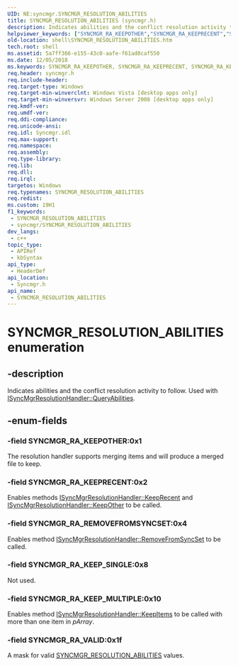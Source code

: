 ```yaml
---
UID: NE:syncmgr.SYNCMGR_RESOLUTION_ABILITIES
title: SYNCMGR_RESOLUTION_ABILITIES (syncmgr.h)
description: Indicates abilities and the conflict resolution activity to follow. Used with ISyncMgrResolutionHandler::QueryAbilities.
helpviewer_keywords: ["SYNCMGR_RA_KEEPOTHER","SYNCMGR_RA_KEEPRECENT","SYNCMGR_RA_KEEP_MULTIPLE","SYNCMGR_RA_KEEP_SINGLE","SYNCMGR_RA_REMOVEFROMSYNCSET","SYNCMGR_RA_VALID","SYNCMGR_RESOLUTION_ABILITIES","SYNCMGR_RESOLUTION_ABILITIES enumeration [Windows Shell]","_shell_SYNCMGR_RESOLUTION_ABILITIES","shell.SYNCMGR_RESOLUTION_ABILITIES","syncmgr/SYNCMGR_RA_KEEPOTHER","syncmgr/SYNCMGR_RA_KEEPRECENT","syncmgr/SYNCMGR_RA_KEEP_MULTIPLE","syncmgr/SYNCMGR_RA_KEEP_SINGLE","syncmgr/SYNCMGR_RA_REMOVEFROMSYNCSET","syncmgr/SYNCMGR_RA_VALID","syncmgr/SYNCMGR_RESOLUTION_ABILITIES"]
old-location: shell\SYNCMGR_RESOLUTION_ABILITIES.htm
tech.root: shell
ms.assetid: 5a7ff366-e155-43c0-aafe-f61ad0caf550
ms.date: 12/05/2018
ms.keywords: SYNCMGR_RA_KEEPOTHER, SYNCMGR_RA_KEEPRECENT, SYNCMGR_RA_KEEP_MULTIPLE, SYNCMGR_RA_KEEP_SINGLE, SYNCMGR_RA_REMOVEFROMSYNCSET, SYNCMGR_RA_VALID, SYNCMGR_RESOLUTION_ABILITIES, SYNCMGR_RESOLUTION_ABILITIES enumeration [Windows Shell], _shell_SYNCMGR_RESOLUTION_ABILITIES, shell.SYNCMGR_RESOLUTION_ABILITIES, syncmgr/SYNCMGR_RA_KEEPOTHER, syncmgr/SYNCMGR_RA_KEEPRECENT, syncmgr/SYNCMGR_RA_KEEP_MULTIPLE, syncmgr/SYNCMGR_RA_KEEP_SINGLE, syncmgr/SYNCMGR_RA_REMOVEFROMSYNCSET, syncmgr/SYNCMGR_RA_VALID, syncmgr/SYNCMGR_RESOLUTION_ABILITIES
req.header: syncmgr.h
req.include-header: 
req.target-type: Windows
req.target-min-winverclnt: Windows Vista [desktop apps only]
req.target-min-winversvr: Windows Server 2008 [desktop apps only]
req.kmdf-ver: 
req.umdf-ver: 
req.ddi-compliance: 
req.unicode-ansi: 
req.idl: Syncmgr.idl
req.max-support: 
req.namespace: 
req.assembly: 
req.type-library: 
req.lib: 
req.dll: 
req.irql: 
targetos: Windows
req.typenames: SYNCMGR_RESOLUTION_ABILITIES
req.redist: 
ms.custom: 19H1
f1_keywords:
 - SYNCMGR_RESOLUTION_ABILITIES
 - syncmgr/SYNCMGR_RESOLUTION_ABILITIES
dev_langs:
 - c++
topic_type:
 - APIRef
 - kbSyntax
api_type:
 - HeaderDef
api_location:
 - Syncmgr.h
api_name:
 - SYNCMGR_RESOLUTION_ABILITIES
---
```


# SYNCMGR_RESOLUTION_ABILITIES enumeration


## -description

Indicates abilities and the conflict resolution activity to follow. Used with <a href="/windows/desktop/api/syncmgr/nf-syncmgr-isyncmgrresolutionhandler-queryabilities">ISyncMgrResolutionHandler::QueryAbilities</a>.

## -enum-fields

### -field SYNCMGR_RA_KEEPOTHER:0x1

The resolution handler supports merging items and will produce a merged file to keep.

### -field SYNCMGR_RA_KEEPRECENT:0x2

Enables methods <a href="/windows/desktop/api/syncmgr/nf-syncmgr-isyncmgrresolutionhandler-keeprecent">ISyncMgrResolutionHandler::KeepRecent</a> and <a href="/windows/desktop/api/syncmgr/nf-syncmgr-isyncmgrresolutionhandler-keepother">ISyncMgrResolutionHandler::KeepOther</a> to be called.

### -field SYNCMGR_RA_REMOVEFROMSYNCSET:0x4

Enables method <a href="/windows/desktop/api/syncmgr/nf-syncmgr-isyncmgrresolutionhandler-removefromsyncset">ISyncMgrResolutionHandler::RemoveFromSyncSet</a> to be called.

### -field SYNCMGR_RA_KEEP_SINGLE:0x8

Not used.

### -field SYNCMGR_RA_KEEP_MULTIPLE:0x10

Enables method <a href="/windows/desktop/api/syncmgr/nf-syncmgr-isyncmgrresolutionhandler-keepitems">ISyncMgrResolutionHandler::KeepItems</a> to be called with more than one item in <i>pArray</i>.

### -field SYNCMGR_RA_VALID:0x1f

A mask for valid <a href="/windows/desktop/api/syncmgr/ne-syncmgr-syncmgr_resolution_abilities">SYNCMGR_RESOLUTION_ABILITIES</a> values.
